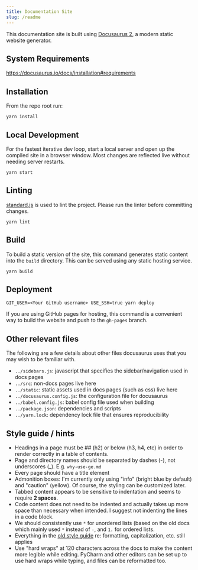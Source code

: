 ```yaml
---
title: Documentation Site
slug: /readme
---
```


This documentation site is built using [Docusaurus 2](https://v2.docusaurus.io/), a modern static website generator.

## System Requirements

https://docusaurus.io/docs/installation#requirements

## Installation

From the repo root run:

```console
yarn install
```

## Local Development

For the fastest iterative dev loop, start a local server and open up the compiled site in a browser window. Most changes are reflected live without needing server restarts.

```console
yarn start
```

## Linting

[standard.js](https://standardjs.com/) is used to lint the project. Please run the linter before committing changes.

```console
yarn lint
```

## Build

To build a static version of the site, this command generates static content into the `build` directory. This can be served using any static hosting service.

```console
yarn build
```

## Deployment

```console
GIT_USER=<Your GitHub username> USE_SSH=true yarn deploy
```

If you are using GitHub pages for hosting, this command is a convenient way to build the website and push to the `gh-pages` branch.

## Other relevant files

The following are a few details about other files docusaurus uses that you may wish to be familiar with.

- `../sidebars.js`: javascript that specifies the sidebar/navigation used in docs pages
- `../src`: non-docs pages live here
- `../static`: static assets used in docs pages (such as css) live here
- `../docusaurus.config.js`: the configuration file for docusaurus
- `../babel.config.js`: babel config file used when building
- `../package.json`: dependencies and scripts
- `../yarn.lock`: dependency lock file that ensures reproducibility

 ## Style guide / hints

 * Headings in a page must be ## (h2) or below (h3, h4, etc) in order to render correctly in a table of contents.
 * Page and directory names should be separated by dashes (-), not underscores (_). E.g. `why-use-ge.md`
 * Every page should have a title element
 * Admonition boxes: I'm currently only using "info" (bright blue by default) and "caution" (yellow). Of course, the styling can be customized later.
 * Tabbed content appears to be sensitive to indentation and seems to require **2 spaces**.
 * Code content does not need to be indented and actually takes up more space than necessary when intended. I suggest not indenting the lines in a code block.
 * We should consistently use `*` for unordered lists (based on the old docs which mainly used `*` instead of `-`, and `1.` for ordered lists.
 * Everything in the [old style guide](https://docs.greatexpectations.io/en/latest/contributing/style_guide.html) re: formatting, capitalization, etc. still applies
 * Use "hard wraps" at 120 characters across the docs to make the content more legible while editing. PyCharm and other editors can be set up to use hard wraps while typing, and files can be reformatted too.

